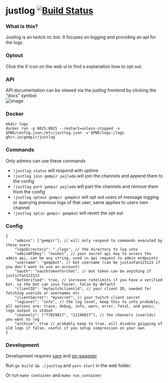 # justlog [![Build Status](https://github.com/gempir/justlog/workflows/ci/badge.svg)](https://github.com/gempir/justlog/actions?query=workflow%3Aci)

### What is this?
Justlog is an twitch irc bot. It focuses on logging and providing an api for the logs.

### Optout

Click the X icon on the web ui to find a explanation how to opt out.

### API

API documentation can be viewed via the justlog frontend by clicking the "docs" symbol:  
![image](https://user-images.githubusercontent.com/1629196/159481078-0de98f01-2816-49bd-8e17-ba7cf66cb064.png)

### Docker

```
mkdir logs
docker run -p 8025:8025 --restart=unless-stopped -v $PWD/config.json:/etc/justlog.json -v $PWD/logs:/logs ghcr.io/gempir/justlog
```

### Commands

Only admins can use these commands

- `!justlog status` will respond with uptime
- `!justlog join gempir pajlada` will join the channels and append them to the config
- `!justlog part gempir pajlada` will part the channels and remove them from the config
- `!justlog optout gempir gempbot` will opt out users of message logging or querying previous logs of that user, same applies to users own channel
- `!justlog optin gempir gempbot` will revert the opt out

### Config

```
{
    "admins": ["gempir"], // will only respond to commands executed by these users
    "logsDirectory": "./logs", // the directory to log into
    "adminAPIKey": "noshot", // your secret api key to access the admin api, can be any string, used in api request to admin endpoints
    "username": "gempbot", // bot username (can be justinfan123123 if you don't want to use an account)
    "oauth": "oauthtokenforchat", // bot token can be anything if justinfan123123
    "botVerified": true, // increase ratelimits if you have a verified bot, so the bot can join faster, false by default
    "clientID": "mytwitchclientid", // your client ID, needed for fetching userids or usernames etc
    "clientSecret": "mysecret", // your twitch client secret
    "logLevel": "info", // the log level, keep this to info probably, all options are: trace, debug, info, warn, error, fatal, and panic, logs output is stdout
    "channels": ["77829817", "11148817"], // the channels (userids) you want to log
    "archive": true // probably keep to true, will disable gzipping of old logs if false, useful if you setup compression on your own
}
```

### Development

Development requires [yarn](https://classic.yarnpkg.com/) and [go-swagger](https://goswagger.io/)

Run `go build && ./justlog` and `yarn start` in the web folder. 

Or run `make container` and `make run_container`
